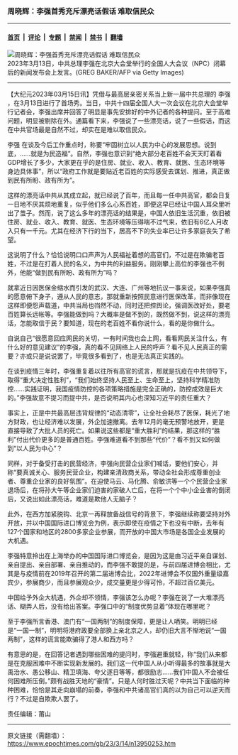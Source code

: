 ### 周晓辉：李强首秀充斥漂亮话假话 难取信民众

---

#### [首页](../../../..?n13950253) &nbsp;|&nbsp; [评论](../../../../../epoch-comment?n13950253) &nbsp;|&nbsp; [专题](../../../../../epoch-special?n13950253) &nbsp;|&nbsp; [禁闻](../../../../../epoch-news?n13950253) &nbsp;|&nbsp; [禁书](../../../../../books?n13950253) &nbsp;|&nbsp; [翻墙](https://github.com/gfw-breaker/nogfw/blob/master/README.md?n13950253)


<div><img alt="周晓辉：李强首秀充斥漂亮话假话 难取信民众" class="attachment-djy_600_400 size-djy_600_400 wp-post-image" src="https://i.epochtimes.com/assets/uploads/2023/03/id13949375-GettyImages-1248115151-600x400.jpg"/>
<div class="caption">
 2023年3月13日，中共总理李强在北京大会堂举行的全国人大会议（NPC）闭幕后的新闻发布会上发言。(GREG BAKER/AFP via Getty Images)
</div></div><hr/><div class="post_content" id="artbody" itemprop="articleBody">
 <!-- article content begin -->
 <p>
  【大纪元2023年03月15日讯】凭借与最高层亲密关系当上新一届中共总理的
  <ok href="https://www.epochtimes.com/gb/tag/%E6%9D%8E%E5%BC%BA.html">
   李强
  </ok>
  ，在3月13日进行了首场秀。当日，中共十四届全国人大一次会议在北京大会堂举行记者会，李强出席并回答了明显是事先安排好的中外记者的各种提问。至于高难问题，明显被剔除在外。通篇看下来，李强说了一些漂亮话，说了一些假话，而这在中共官场最是自然不过，却实在是难以取信民众。
 </p>
 <p>
  <ok href="https://www.epochtimes.com/gb/tag/%E6%9D%8E%E5%BC%BA.html">
   李强
  </ok>
  在谈及今后工作重点时，称要“牢固树立以人民为中心的发展思想。说到底，……就是为民造福”。自然，李强也意识到“绝大部分老百姓不会天天盯着看GDP增长了多少，大家更在乎的是住房、就业、收入、教育、就医、生态环境等身边具体事”，所以“政府工作就是要贴近老百姓的实际感受去谋划、推进，真正做到民有所盼、政有所为”。
 </p>
 <p>
  这样的漂亮话中共从其成立起，就已经说了百年，而且每一任中共高官，都会日复一日地不厌其烦地重复，似乎他们多么心系百姓，即便这早已经让中国人耳朵里听出了茧子。然而，说了这么多年的漂亮话的结果是，中国人依旧生活沉重，依旧被住房、就业、收入、教育、就医、生态环境等压得喘不过气来，依旧有6亿人月收入只有一千元。尤其在经济下行的当下，居高不下的失业率已让许多家庭丧失了希望。
 </p>
 <p>
  这说明了什么？恰恰说明口口声声为人民福祉着想的高官们，不过是在欺骗老百姓，不过是在打着人民的名义，为中共的利益服务。刚刚攀上高位的李强也不例外，他能“做到民有所盼、政有所为”吗？
 </p>
 <p>
  就拿近日因医保金缩水而引发的武汉、大连、广州等地抗议一事来说，如果李强真的愿意俯下身子，遵从人民的意志，那就重新按照民意进行医保改革，而非像现在这样即便怨声载道，中共当局也岿然不动，同时还把控舆论，强调医改好处，要老百姓算长远帐等。李强能做到吗？大概率是做不到的，既然做不到，说这样的漂亮话，怎能取信于民？要知道，现在的老百姓不看你说什么，看的是你做什么。
 </p>
 <p>
  自说自己“很愿意回应网民的关切，一有时间我也会上网，看看网民关注什么，有什么好的意见建议”的李强，真的看不见网络上人民的呼声？看不见人民真正的需要？亦或只是说说罢了，毕竟很多看到了，也是无法真正实践的。
 </p>
 <p>
  在谈到疫情三年时，李强重复着以往所有高官的谎言，那就是抗疫在中共领导下，取得“重大决定性胜利”，“我们始终坚持人民至上、生命至上，坚持科学精准防控……实践证明，我国疫情防控的各项策略措施是完全正确的，防控成效是巨大的。”李强故意不提习而提中共，是否说明其内心也深知习近平的责任重大？
 </p>
 <p>
  事实上，正是中共最高层违背规律的“动态清零”，让全社会耗尽了医保，耗光了地方财政，也让经济难以发展，外企加速撤离。去年12月的毫无预警地放开，更是直接导致了大批人员的死亡。如果说这些都是“重大胜利”的结果，那这样的“胜利”付出代价更多的是普通百姓。李强难道看不到那些“代价”？看不到又如何做到“以人民为中心”？
 </p>
 <p>
  同样，对于备受打击的民营经济，李强向民营企业家们喊话，要他们安心，并称“要真诚关心、服务民营企业，构建亲清政商关系，带动全社会形成尊重创业者、尊重企业家的良好氛围”。在迫使马云、马化腾、俞敏洪等一个个民营企业家退场后，在将孙大午等企业家们迫害的家破人亡后，在将一个个中小企业害的倒闭后，又说出如此漂亮话，难道是欺他人无脑子？
 </p>
 <p>
  此外，在西方加紧脱钩、北京一再释放备战信号的背景下，李强继续称要坚持对外开放，并以中国国际进口博览会为例，表示即使在疫情之下也没有中断，去年有127个国家和地区的2800多家企业参展，而开放的中国大市场是各国企业发展的大机遇。
 </p>
 <p>
  李强特意拎出在上海举办的中国国际进口博览会，是因为这是由习近平亲自谋划、亲自提出、亲自部署、亲自推动的，而李强不敢提的是，与前四届进博会相比，尤其是与疫情前在2019年召开的第二届进博会比，2022年进博会不仅国外重量级嘉宾少，参展商少，而且参展观众少，成交量更是少得可怜，不超过百亿美元。
 </p>
 <p>
  中国给予外企大机遇，外企却不领情，李强该怎么办呢？李强在说了一大堆漂亮话、糊弄人后，没有给出答案。李强口中的“制度优势显着”体现在哪里呢？
 </p>
 <p>
  至于李强所言香港、澳门有“一国两制”的制度保障，更是让人哂笑。明明已经是“一国一制”，明明将港府政要全部换上亲北京之人，却仍旧大言不惭地说“一国两制”，这样的谎言能欺骗得了港人和西方吗？
 </p>
 <p>
  有意思的是，在回答记者遇到哪些困难的提问时，李强避重就轻，称“我们从来都是在克服困难中不断实现新发展的。我们这一代中国人从小听得最多的故事就是大禹治水、愚公移山、精卫填海、夸父逐日等等，都很励志……我们中国人不会被任何困难所压倒。”颇有战胜天地的“豪情”。只是人何时胜过天呢？中共当下面临的种种困难，恰恰是其走向崩塌的前奏，李强和中共诸高官们真的以为自己可以逆天而行？不过是自欺欺人罢了。
 </p>
 <p>
  责任编辑：莆山
 </p>
 <!-- article content end -->
 <div id="below_article_ad">
 </div>
</div>


---

原文链接（需翻墙）：https://www.epochtimes.com/gb/23/3/14/n13950253.htm